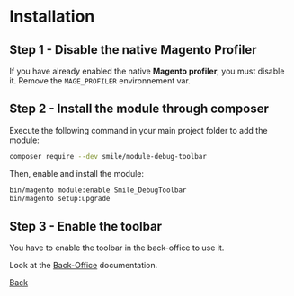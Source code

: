 # Installation

## Step 1 - Disable the native Magento Profiler

If you have already enabled the native **Magento profiler**, you must disable it.
Remove the `MAGE_PROFILER` environnement var.

## Step 2 - Install the module through composer

Execute the following command in your main project folder to add the module:

```bash
composer require --dev smile/module-debug-toolbar
```

Then, enable and install the module:

```bash
bin/magento module:enable Smile_DebugToolbar
bin/magento setup:upgrade
```

## Step 3 - Enable the toolbar

You have to enable the toolbar in the back-office to use it.

Look at the [Back-Office](backoffice.md) documentation.

[Back](../README.md)
